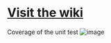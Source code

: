 # [Visit the wiki](https://github.com/Carepatron/Carepatron-Test-Full/wiki)

Coverage of the unit test
![image](https://github.com/techostef/app-client/assets/18212254/556ccdf7-b5f8-4346-93c1-bcedd3b70117)
